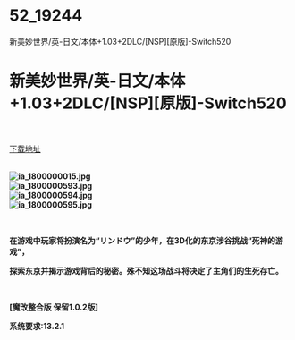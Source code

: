 # 52_19244
新美妙世界/英-日文/本体+1.03+2DLC/[NSP][原版]-Switch520
# 新美妙世界/英-日文/本体+1.03+2DLC/[NSP][原版]-Switch520
 <br/></br>
[下载地址](https://www.switch520.cc/article/19244 "下载地址")
<br/></br>

<p><strong><img title="ia_1800000015.jpg" src="https://www.switch520.cc/muke_img/2021_06_26_63053e8c43409.jpg" alt="ia_1800000015.jpg"></strong><br>
<strong><img title="ia_1800000593.jpg" src="https://www.switch520.cc/muke_img/2021_06_26_06e6790d16e6a.jpg" alt="ia_1800000593.jpg"></strong><br>
<strong><img title="ia_1800000594.jpg" src="https://www.switch520.cc/muke_img/2021_06_26_c5fef0cc5c47c.jpg" alt="ia_1800000594.jpg"></strong><br>
<strong><img title="ia_1800000595.jpg" src="https://www.switch520.cc/muke_img/2021_06_26_bf3d9d71f7459.jpg" alt="ia_1800000595.jpg">&nbsp;</strong></p>
<p><strong>&nbsp;</strong></p>
<p><strong>在游戏中玩家将扮演名为“リンドウ”的少年，在3D化的东京涉谷挑战“死神的游戏”，</strong></p>
<p><strong>探索东京并揭示游戏背后的秘密。殊不知这场战斗将决定了主角们的生死存亡。</strong></p>
<p>&nbsp;</p>
<p><strong>[魔改整合版 保留1.0.2版]</strong></p>
<p><strong>系统要求:13.2.1</strong></p>



